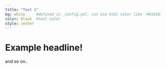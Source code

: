 ```yaml
---
title: "Test 1"
bg: white     #defined in _config.yml, can use html color like '#010101'
color: black  #text color
style: center
---
```


# Example headline!
and so on..
